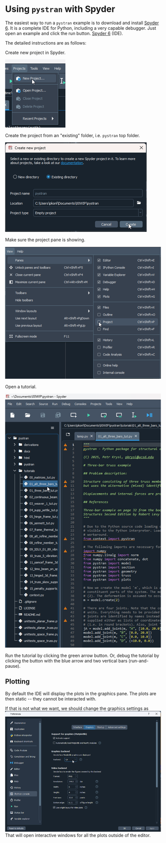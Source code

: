 # Using `pystran` with Spyder

The easiest way to run a `pystran` example is to download and install [Spyder 6](https://www.spyder-ide.org/download/). It is a complete IDE for Python, 
including a very capable debugger. Just open an example and click the run button.
[Spyder 6](https://www.spyder-ide.org/download/) (IDE).

The detailed instructions are as follows:

Create new project in Spyder.

![dialogue to create new project](new_project.png)

Create the project from an "existing" folder, i.e. `pystran` top folder.

![dialogue to create new project](from_existing.png)

Make sure the project pane is showing.

![dialogue to create new project](project_pane.png)

Open a tutorial.

![open a tutorial](open_tutorial.png)

Run the tutorial by clicking the green arrow button.
Or, debug the tutorial by clicking the button with the blue arrow and two vertical bars (run-and-pause).

## Plotting

By default the IDE will display the plots in the graphics pane.
The plots are then static -- they cannot be interacted with.

If that is not what we want, we should change the graphics settings as
![set graphics settings](graphics_settings.png)
That will open interactive windows for all the plots outside of the editor.